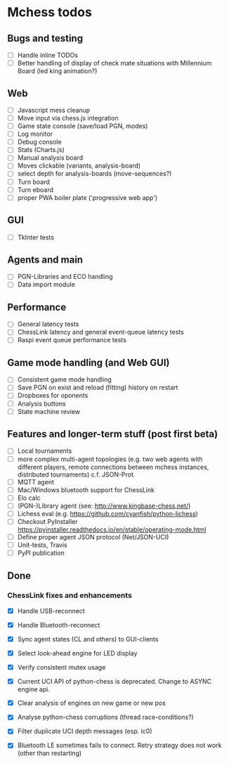 # Mchess todos

## Bugs and testing

- [ ] Handle inline TODOs
- [ ] Better handling of display of check mate situations with Millennium Board (led king animation?)

## Web

- [ ] Javascript mess cleanup
- [ ] Move input via chess.js integration
- [ ] Game state console (save/load PGN, modes)
- [ ] Log monitor
- [ ] Debug console
- [ ] Stats (Charts.js)
- [ ] Manual analysis board
- [ ] Moves clickable (variants, analysis-board)
- [ ] select depth for analysis-boards (move-sequences?)
- [ ] Turn board
- [ ] Turn eboard
- [ ] proper PWA boiler plate ('progressive web app')

## GUI

- [ ] TkInter tests

## Agents and main

- [ ] PGN-Libraries and ECO handling
- [ ] Data import module

## Performance

- [ ] General latency tests
- [ ] ChessLink latency and general event-queue latency tests
- [ ] Raspi event queue performance tests

## Game mode handling (and Web GUI)

- [ ] Consistent game mode handling
- [ ] Save PGN on exist and reload (fitting) history on restart
- [ ] Dropboxes for oponents
- [ ] Analysis buttons
- [ ] State machine review

## Features and longer-term stuff (post first beta)

- [ ] Local tournaments
- [ ] more complex multi-agent topologies (e.g. two web agents with different players,
      remote connections between mchess instances, distributed tournaments) c.f. JSON-Prot.
- [ ] MQTT agent
- [ ] Mac/Windows bluetooth support for ChessLink
- [ ] Elo calc
- [ ] (PGN-)Library agent (see: http://www.kingbase-chess.net/)
- [ ] Lichess eval (e.g. https://github.com/cyanfish/python-lichess)
- [ ] Checkout PyInstaller <https://pyinstaller.readthedocs.io/en/stable/operating-mode.html>
- [ ] Define proper agent JSON protocol (Net/JSON-UCI)
- [ ] Unit-tests, Travis
- [ ] PyPI publication

## Done

### ChessLink fixes and enhancements

- [x] Handle USB-reconnect
- [x] Handle Bluetooth-reconnect
- [x] Sync agent states (CL and others) to GUI-clients
- [x] Select look-ahead engine for LED display
- [x] Verify consistent mutex usage

- [x] Current UCI API of python-chess is deprecated. Change to ASYNC engine api.
- [x] Clear analysis of engines on new game or new pos
- [x] Analyse python-chess corruptions (thread race-conditions?)
- [x] Filter duplicate UCI depth messages (esp. lc0)
- [x] Bluetooth LE sometimes fails to connect. Retry strategy does not work (other than restarting)
